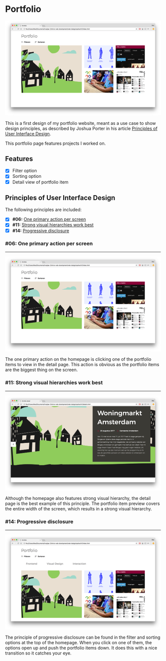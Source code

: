 # Portfolio

![Preview](screenshots/preview.png)

This is a first design of my portfolio website, meant as a use case to show design principles, as described by Joshua Porter in his article [Principles of User Interface Design](http://bokardo.com/principles-of-user-interface-design/).

This portfolio page features projects I worked on.

## Features

* [x] Filter option
* [x] Sorting option
* [x] Detail view of portfolio item

## Principles of User Interface Design

The following principles are included:

* [x] **#06:** [One primary action per screen](#one-primary-action-per-screen)
* [x] **#11:** [Strong visual hierarchies work best](#strong-visual-hierarchies-work-best)
* [x] **#14:** [Progressive disclosure](#progressive-disclosure)

### #06: One primary action per screen
---

![Preview](screenshots/preview.png)

The one primary action on the homepage is clicking one of the portfolio items to view in the detail page. This action is obvious as the portfolio items are the biggest thing on the screen.

### #11: Strong visual hierarchies work best
---

![Preview](screenshots/detail.png)

Although the homepage also features strong visual hierarchy, the detail page is the best example of this principle. The portfolio item preview covers the entire width of the screen, which results in a strong visual hierarchy.

### #14: Progressive disclosure
---

![Preview](screenshots/filter.png)

The principle of progressive disclosure can be found in the filter and sorting options at the top of the homepage. When you click on one of them, the options open up and push the portfolio items down. It does this with a nice transition so it catches your eye.

